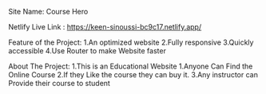 Site Name: Course Hero
<br>

Netlify Live Link : https://keen-sinoussi-bc9c17.netlify.app/

Feature of the Project:
1.An optimized website
2.Fully responsive
3.Quickly accessible 
4.Use Router to make Website faster

About The Project:
1.This is an Educational Website
1.Anyone Can Find the Online Course
2.If they Like the course they can buy it.
3.Any instructor can Provide their course to student
